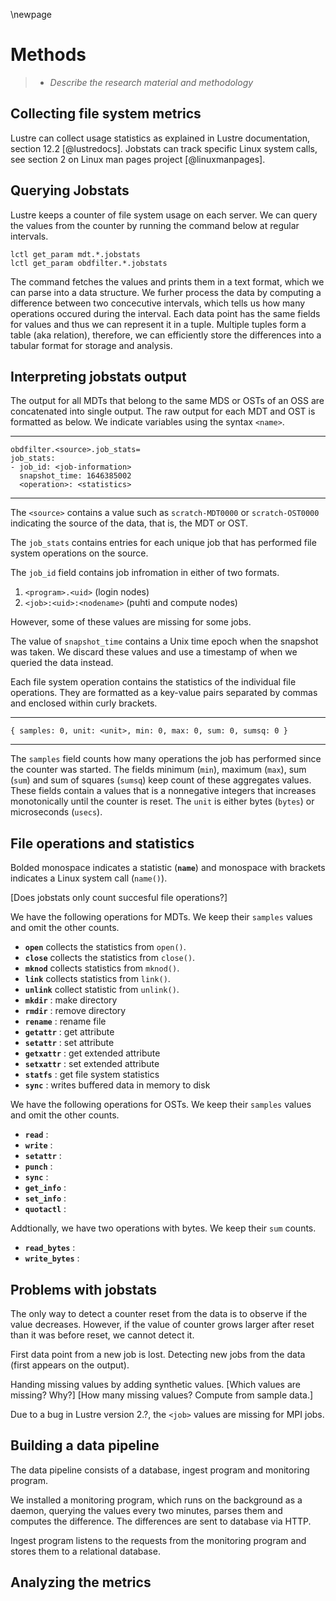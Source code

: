 \newpage

# Methods
> - *Describe the research material and methodology*


## Collecting file system metrics
Lustre can collect usage statistics as explained in Lustre documentation, section 12.2 [@lustredocs].
Jobstats can track specific Linux system calls, see section 2 on Linux man pages project [@linuxmanpages].


## Querying Jobstats
Lustre keeps a counter of file system usage on each server.
We can query the values from the counter by running the command below at regular intervals.

```
lctl get_param mdt.*.jobstats
lctl get_param obdfilter.*.jobstats
```

The command fetches the values and prints them in a text format, which we can parse into a data structure.
We furher process the data by computing a difference between two concecutive intervals, which tells us how many operations occured during the interval.
Each data point has the same fields for values and thus we can represent it in a tuple.
Multiple tuples form a table (aka relation), therefore, we can efficiently store the differences into a tabular format for storage and analysis.


## Interpreting jobstats output
The output for all MDTs that belong to the same MDS or OSTs of an OSS are concatenated into single output.
The raw output for each MDT and OST is formatted as below.
We indicate variables using the syntax `<name>`.

---

```text
obdfilter.<source>.job_stats=
job_stats:
- job_id: <job-information>
  snapshot_time: 1646385002
  <operation>: <statistics>
```

---

The `<source>` contains a value such as `scratch-MDT0000` or `scratch-OST0000` indicating the source of the data, that is, the MDT or OST.

The `job_stats` contains entries for each unique job that has performed file system operations on the source.

The `job_id` field contains job infromation in either of two formats.

1) `<program>.<uid>` (login nodes)
2) `<job>:<uid>:<nodename>` (puhti and compute nodes)

However, some of these values are missing for some jobs.

The value of `snapshot_time` contains a Unix time epoch when the snapshot was taken.
We discard these values and use a timestamp of when we queried the data instead.

Each file system operation contains the statistics of the individual file operations.
They are formatted as a key-value pairs separated by commas and enclosed within curly brackets.

---

```text
{ samples: 0, unit: <unit>, min: 0, max: 0, sum: 0, sumsq: 0 }
```

---

The `samples` field counts how many operations the job has performed since the counter was started.
The fields minimum (`min`), maximum (`max`), sum (`sum`) and sum of squares (`sumsq`) keep count of these aggregates values.
These fields contain a values that is a nonnegative integers that increases monotonically until the counter is reset.
The `unit` is either bytes (`bytes`) or microseconds (`usecs`).


## File operations and statistics
Bolded monospace indicates a statistic (**`name`**) and monospace with brackets indicates a Linux system call (`name()`).

[Does jobstats only count succesful file operations?]

We have the following operations for MDTs.
We keep their `samples` values and omit the other counts.

- **`open`** collects the statistics from `open()`.
- **`close`** collects the statistics from `close()`.
- **`mknod`** collects statistics from `mknod()`.
- **`link`** collects statistics from `link()`.
- **`unlink`** collect statistic from `unlink()`.
- **`mkdir`** : make directory
- **`rmdir`** : remove directory
- **`rename`** : rename file
- **`getattr`** : get attribute
- **`setattr`** : set attribute
- **`getxattr`** : get extended attribute
- **`setxattr`** : set extended attribute
- **`statfs`** : get file system statistics
- **`sync`** : writes buffered data in memory to disk

We have the following operations for OSTs. We keep their `samples` values and omit the other counts.

- **`read`** :
- **`write`** :
- **`setattr`** :
- **`punch`** :
- **`sync`** :
- **`get_info`** :
- **`set_info`** :
- **`quotactl`** :

Addtionally, we have two operations with bytes. We keep their `sum` counts.

- **`read_bytes`** :
- **`write_bytes`** :


## Problems with jobstats
The only way to detect a counter reset from the data is to observe if the value decreases.
However, if the value of counter grows larger after reset than it was before
reset, we cannot detect it.

First data point from a new job is lost.
Detecting new jobs from the data (first appears on the output).

Handing missing values by adding synthetic values.
[Which values are missing? Why?]
[How many missing values? Compute from sample data.]

Due to a bug in Lustre version 2.?, the `<job>` values are missing for MPI jobs.


## Building a data pipeline
The data pipeline consists of a database, ingest program and monitoring program.

We installed a monitoring program, which runs on the background as a daemon, querying the values every two minutes, parses them and computes the difference.
The differences are sent to database via HTTP.

Ingest program listens to the requests from the monitoring program and stores them to a relational database.


## Analyzing the metrics

